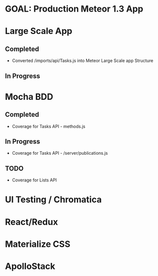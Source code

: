 # GOAL: Production Meteor 1.3 App

# Large Scale App
## Completed
* Converted /imports/api/Tasks.js into Meteor Large Scale app Structure

## In Progress

# Mocha BDD
## Completed
* Coverage for Tasks API - methods.js

## In Progress
* Coverage for Tasks API - /server/publications.js

## TODO
* Coverage for Lists API


# UI Testing / Chromatica
# React/Redux
# Materialize CSS
# ApolloStack
